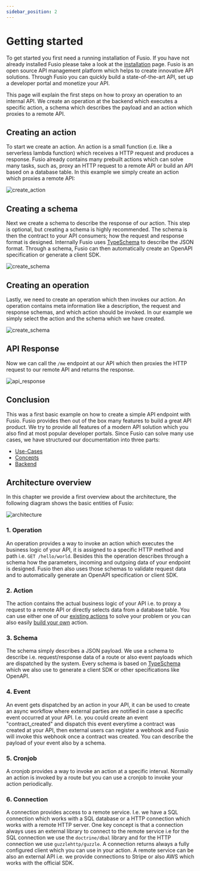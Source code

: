 ```yaml
---
sidebar_position: 2
---
```


# Getting started

To get started you first need a running installation of Fusio. If you have not already installed Fusio please take a
look at the [installation](./installation/index.md) page. Fusio is an open source API management platform which helps to
create innovative API solutions. Through Fusio you can quickly build a state-of-the-art API, set up a developer portal
and monetize your API.

This page will explain the first steps on how to proxy an operation to an internal API. We create an operation at the
backend which executes a specific action, a schema which describes the payload and an action which proxies to a remote
API.

## Creating an action

To start we create an action. An action is a small function (i.e. like a serverless lambda function)
which receives a HTTP request and produces a response. Fusio already contains many prebuilt actions which can solve
many tasks, such as, proxy an HTTP request to a remote API or build an API based on a database table. In this example
we simply create an action which proxies a remote API:

![create_action](/img/bootstrap/create_action.png)

## Creating a schema

Next we create a schema to describe the response of our action. This step is optional, but creating a schema is
highly recommended. The schema is then the contract to your API consumers; how the request and response format is designed.
Internally Fusio uses [TypeSchema](https://typeschema.org/) to describe the JSON format. Through a schema, Fusio can then
automatically create an OpenAPI specification or generate a client SDK.

![create_schema](/img/bootstrap/create_schema.png)

## Creating an operation

Lastly, we need to create an operation which then invokes our action. An operation contains meta information like a
description, the request and response schemas, and which action should be invoked. In our example we simply
select the action and the schema which we have created.

![create_schema](/img/bootstrap/create_operation.png)

## API Response

Now we can call the `/me` endpoint at our API which then proxies the HTTP request to our remote API and returns the
response.

![api_response](/img/bootstrap/api_response.png)

## Conclusion

This was a first basic example on how to create a simple API endpoint with Fusio. Fusio provides then out of the box many
features to build a great API product. We try to provide all features of a modern API solution which you also
find at most popular developer portals. Since Fusio can solve many use cases, we have structured our documentation into
three parts:

* [Use-Cases](./use_cases/index.md)
* [Concepts](./concepts/index.md)
* [Backend](./backend/index.md)

## Architecture overview

In this chapter we provide a first overview about the architecture, the following diagram shows the basic entities of
Fusio:

![architecture](/img/bootstrap/architecture.png)

### 1. Operation

An operation provides a way to invoke an action which executes the business logic of your API, it is assigned to a
specific HTTP method and path i.e. `GET /hello/world`. Besides this the operation describes through a schema how the
parameters, incoming and outgoing data of your endpoint is designed. Fusio then also uses those schemas to validate
request data and to automatically generate an OpenAPI specification or client SDK.

### 2. Action

The action contains the actual business logic of your API i.e. to proxy a request to a remote API or directly selects
data from a database table. You can use either one of our [existing actions](/docs/backend/api/action/) to solve your problem or you can also easily
[build your own](/docs/use_cases/api_framework/develop_custom_action) action.

### 3. Schema

The schema simply describes a JSON payload. We use a schema to describe i.e. request/response data of a route
or also event payloads which are dispatched by the system. Every schema is based on [TypeSchema](https://typeschema.org/)
which we also use to generate a client SDK or other specifications like OpenAPI.

### 4. Event

An event gets dispatched by an action in your API, it can be used to create an async workflow where external parties are
notified in case a specific event occurred at your API. I.e. you could create an event "contract_created" and dispatch
this event everytime a contract was created at your API, then external users can register a webhook and Fusio will
invoke this webhook once a contract was created. You can describe the payload of your event also by a schema.

### 5. Cronjob

A cronjob provides a way to invoke an action at a specific interval. Normally an action is invoked by a route but
you can use a cronjob to invoke your action periodically.

### 6. Connection

A connection provides access to a remote service. I.e. we have a SQL connection which works with a SQL database or a
HTTP connection which works with a remote HTTP server. One key concept is that a connection always uses an external
library to connect to the remote service i.e for the SQL connection we use the `doctrine/dbal` library and for the HTTP
connection we use `guzzlehttp/guzzle`. A connection returns always a fully configured client which you can use in your
action. A remote service can be also an external API i.e. we provide connections to Stripe or also AWS which works with
the official SDK.
